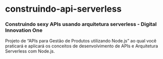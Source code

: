 # construindo-api-serverless

### Construindo sexy APIs usando arquitetura serverless - Digital Innovation One

Projeto de “APIs para Gestão de Produtos utilizando Node.js” ao qual você praticará e aplicará os conceitos de desenvolvimento de APIs e Arquitetura Serverless com Node.js.
